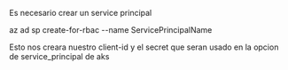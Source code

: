 Es necesario crear un service principal

az ad sp create-for-rbac --name ServicePrincipalName

Esto nos creara nuestro client-id y el secret que seran usado en la opcion de service_principal de aks 